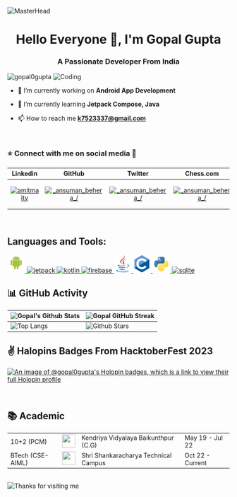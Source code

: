 ![MasterHead](https://1.bp.blogspot.com/-nYoXkKYqPbM/XmlGfH2JyfI/AAAAAAAAOvM/VZagj9-mJeE_I33RCxltSYI9p7SZC9udgCLcBGAsYHQ/s1600/AD%2BBlogger.png)
<h1 align="center">Hello Everyone 👋, I'm Gopal Gupta</h1>
<h3 align="center">A Passionate Developer From India</h3>
<img align="right" alt="Coding" width="400" src="https://miro.medium.com/v2/resize:fit:800/1*zzTEyTwyy7jXibtqVWg84Q.gif">

<p align="left"> <img src="https://komarev.com/ghpvc/?username=gopal0gupta&label=Profile%20views&color=0e75b6&style=flat" alt="gopal0gupta" /> </p>

- 🔭 I’m currently working on **Android App Development**

- 🌱 I’m currently learning **Jetpack Compose, Java**

- 📫 How to reach me **k7523337@gmail.com**

<br>

<h3 align="left">⭐ Connect with me on social media 📲 </h3>


| Linkedin | GitHub | Twitter | Chess.com |
|-----------|-----------|-----------|-----------|
| <p align="center"><a href="https://linkedin.com/in/gopal-gupta-056585253" target="blank"><img align="center" src="https://raw.githubusercontent.com/rahuldkjain/github-profile-readme-generator/master/src/images/icons/Social/linked-in-alt.svg" alt="amitmaity" height="30" width="40" /></a></p> | <p align="center"> <a href="https://github.com/Gopal0Gupta" target="blank"><img align="center" src="https://raw.githubusercontent.com/rahuldkjain/github-profile-readme-generator/master/src/images/icons/Social/github.svg" alt="_ansuman_behera_/" height="30" width="40" /></a> </p> | <p align="center"> <a href="https://twitter.com/Gopal_Gupta_0" target="blank"><img align="center" src="https://upload.wikimedia.org/wikipedia/commons/thumb/6/6f/Logo_of_Twitter.svg/512px-Logo_of_Twitter.svg.png?20220821125553" alt="_ansuman_behera_/" height="30" width="40" /></a> </p> | <p align="center"> <a href="https://www.chess.com/member/gopal_gupta_0" target="blank"><img align="center" src="https://images.chesscomfiles.com/uploads/v1/images_users/tiny_mce/SamCopeland/phpmeXx6V.png" alt="_ansuman_behera_/" height="30" width="40" /></a> </p> |

<br>


<h2 align="left">Languages and Tools:</h2>
<p align="left"> <a href="https://developer.android.com" target="_blank" rel="noreferrer"> <img src="https://raw.githubusercontent.com/devicons/devicon/master/icons/android/android-original-wordmark.svg" alt="android" width="40" height="40"/> </a> <a href="https://www.jetpackcompose.net/" target="_blank" rel="noreferrer"> <img src="https://funkymuse.dev/assets/img/compose/compose_logo.png" alt="jetpack" width="40" height="40"/> </a>  <a href="https://kotlinlang.org" target="_blank" rel="noreferrer"> <img src="https://www.vectorlogo.zone/logos/kotlinlang/kotlinlang-icon.svg" alt="kotlin" width="40" height="40"/> </a>  <a href="https://firebase.google.com/" target="_blank" rel="noreferrer"> <img src="https://www.vectorlogo.zone/logos/firebase/firebase-icon.svg" alt="firebase" width="40" height="40"/> </a> <a href="https://www.java.com" target="_blank" rel="noreferrer"> <img src="https://raw.githubusercontent.com/devicons/devicon/master/icons/java/java-original.svg" alt="java" width="40" height="40"/> </a> <a href="https://www.cprogramming.com/" target="_blank" rel="noreferrer"> <img src="https://raw.githubusercontent.com/devicons/devicon/master/icons/c/c-original.svg" alt="c" width="40" height="40"/> </a> <a href="https://www.python.org" target="_blank" rel="noreferrer"> <img src="https://raw.githubusercontent.com/devicons/devicon/master/icons/python/python-original.svg" alt="python" width="40" height="40"/> </a> <a href="https://www.sqlite.org/" target="_blank" rel="noreferrer"> <img src="https://www.vectorlogo.zone/logos/sqlite/sqlite-icon.svg" alt="sqlite" width="40" height="40"/> </a> </p>



## 📊 GitHub Activity
| ![Gopal's Github Stats](https://github-readme-stats.vercel.app/api?username=gopal0gupta&show_icons=true&theme=radical) | ![Gopal GitHub Streak](https://github-readme-streak-stats.herokuapp.com/?user=gopal0gupta&theme=radical)                                                                                                           |
| --------------------------------------------------------------------------------------------------------------------------------- | ----------------------------------------------------------------------------------------------------------------------------------------------------------------------------------------------------------------- |
| ![Top Langs](https://github-readme-stats.vercel.app/api/top-langs/?username=gopal0gupta&langs_count=8&theme=radical&layout=compact) | ![Github Stars](https://github-readme-stats.vercel.app/api?username=gopal0gupta&show_icons=true&locale=en&count_private=true&hide_rank=true&custom_title=My%20GitHub%20Stats&disable_animations=true&theme=radical) |

## ✌️ Halopins Badges From HacktoberFest 2023
[![An image of @gopal0gupta's Holopin badges, which is a link to view their full Holopin profile](https://holopin.me/gopal0gupta)](https://holopin.io/@gopal0gupta) 

<br>

<h2>📚 Academic  </h2>

| | |  | | 
|-----------|-----------|-----------|-----------|
| 10+2 (PCM) | <img src="https://1.bp.blogspot.com/-Y2Mqj01Rx7o/WIQaMix1MjI/AAAAAAAAFAY/HnvQGqbnbjMBeYINyo_c3fClBvZPPvv9ACLcB/s320/kvs-logo.png" width="30" height="30"/> | Kendriya Vidyalaya Baikunthpur (C.G) | May 19 - Jul 22 |
| BTech (CSE-AIML) | <img src="https://play-lh.googleusercontent.com/OgeB3yOuboo4_l_zI2uLzJ_Xfax4UVpxXiA7eut0Iclmv6Ynuft5xb7Pt51l8ZVABLSc" width="30" height="30"/> | Shri Shankaracharya Technical Campus | Oct 22 - Current |

<br>

<img height="120" alt="Thanks for visiting me" width="100%" src="https://github.com/dibyendu415/dibyendu415/blob/master/marquee.svg" />
<br />

